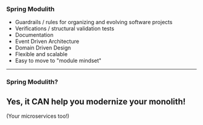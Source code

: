 ### Spring Modulith

- Guardrails / rules for organizing and evolving software projects
- Verifications / structural validation tests
- Documentation
- Event Driven Architecture
- Domain Driven Design
- Flexible and scalable
- Easy to move to "module mindset"

---

### Spring Modulith?

## Yes, it CAN help you modernize your monolith!

(Your microservices too!)